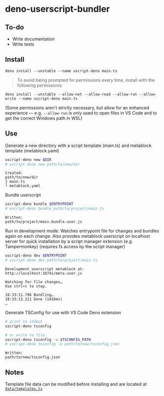# deno-userscript-bundler


## To-do

- Write documentation
- Write tests


## Install

```
deno install --unstable --name uscript-deno main.ts
```

> To avoid being prompted for permissions every time, install with the following permissions:

```
deno install --unstable --allow-net --allow-read --allow-run --allow-write --name uscript-deno main.ts
```

(Some permissions aren't strictly necessary, but allow for an enhanced experience — e.g. `--allow-run` is only used to open files in VS Code and to get the correct Windows path in WSL)


## Use

Generate a new directory with a script template (main.ts) and metablock template (metablock.yaml)
```sh
uscript-deno new $DIR
# uscript-deno new path/to/new/dir
```
```
Created:
path/to/new/dir
├ main.ts
└ metablock.yaml
```

Bundle userscript
```sh
uscript-deno bundle $ENTRYPOINT
# uscript-deno bundle path/to/project/main.ts
```
```
Written:
path/to/project/main.bundle.user.js
```

Run in development mode: Watches entrypoint file for changes and bundles again on each change. Also provides metablock userscript on localhost server for quick installation by a script manager extension (e.g. Tampermonkey) (requires fs access by the script manager)
```sh
uscript-deno dev $ENTRYPOINT
# uscript-deno dev path/to/project/main.ts
```
```
Development userscript metablock at:
http://localhost:10741/meta.user.js

Watching for file changes…
Use ctrl+c to stop.

18:33:11.796 Bundling…
18:33:13.211 Done (1416ms)
…
```

Generate TSConfig for use with VS Code Deno extension
```sh
# print to stdout
uscript-deno tsconfig

# or write to file
uscript-deno tsconfig -o $TSCONFIG_PATH
# uscript-deno tsconfig -o path/to/new/tsconfig.json
```
```
Written:
path/to/new/tsconfig.json
```


## Notes

Template file data can be modified before installing and are located at [`data/templates.ts`](data/templates.ts)
